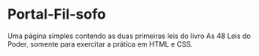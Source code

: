 # Portal-Fil-sofo
Uma página simples contendo as duas primeiras leis do livro As 48 Leis do Poder, somente para exercitar a prática em HTML e CSS.

